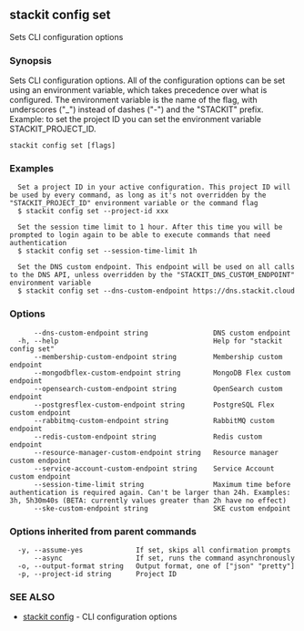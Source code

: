 ## stackit config set

Sets CLI configuration options

### Synopsis

Sets CLI configuration options.
All of the configuration options can be set using an environment variable, which takes precedence over what is configured.
The environment variable is the name of the flag, with underscores ("_") instead of dashes ("-") and the "STACKIT" prefix.
Example: to set the project ID you can set the environment variable STACKIT_PROJECT_ID.

```
stackit config set [flags]
```

### Examples

```
  Set a project ID in your active configuration. This project ID will be used by every command, as long as it's not overridden by the "STACKIT_PROJECT_ID" environment variable or the command flag
  $ stackit config set --project-id xxx

  Set the session time limit to 1 hour. After this time you will be prompted to login again to be able to execute commands that need authentication
  $ stackit config set --session-time-limit 1h

  Set the DNS custom endpoint. This endpoint will be used on all calls to the DNS API, unless overridden by the "STACKIT_DNS_CUSTOM_ENDPOINT" environment variable
  $ stackit config set --dns-custom-endpoint https://dns.stackit.cloud
```

### Options

```
      --dns-custom-endpoint string                DNS custom endpoint
  -h, --help                                      Help for "stackit config set"
      --membership-custom-endpoint string         Membership custom endpoint
      --mongodbflex-custom-endpoint string        MongoDB Flex custom endpoint
      --opensearch-custom-endpoint string         OpenSearch custom endpoint
      --postgresflex-custom-endpoint string       PostgreSQL Flex custom endpoint
      --rabbitmq-custom-endpoint string           RabbitMQ custom endpoint
      --redis-custom-endpoint string              Redis custom endpoint
      --resource-manager-custom-endpoint string   Resource manager custom endpoint
      --service-account-custom-endpoint string    Service Account custom endpoint
      --session-time-limit string                 Maximum time before authentication is required again. Can't be larger than 24h. Examples: 3h, 5h30m40s (BETA: currently values greater than 2h have no effect)
      --ske-custom-endpoint string                SKE custom endpoint
```

### Options inherited from parent commands

```
  -y, --assume-yes             If set, skips all confirmation prompts
      --async                  If set, runs the command asynchronously
  -o, --output-format string   Output format, one of ["json" "pretty"]
  -p, --project-id string      Project ID
```

### SEE ALSO

* [stackit config](./stackit_config.md)	 - CLI configuration options

